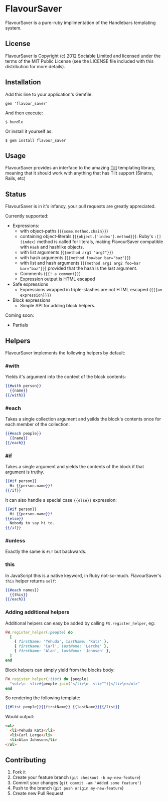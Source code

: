 # FlavourSaver

FlavourSaver is a pure-ruby implimentation of the Handlebars templating system.

## License

FlavourSaver is Copyright (c) 2012 Sociable Limited and licensed under the terms
of the MIT Public License (see the LICENSE file included with this distribution
for more details).

## Installation

Add this line to your application's Gemfile:

    gem 'flavour_saver'

And then execute:

    $ bundle

Or install it yourself as:

    $ gem install flavour_saver

## Usage

FlavourSaver provides an interface to the amazing
[Tilt](https://github.com/rtomayko/tilt) templating library, meaning that it
should work with anything that has Tilt support (Sinatra, Rails, etc)

## Status

FlavourSaver is in it's infancy, your pull requests are greatly appreciated.

Currently supported:

  - Expressions:
    - with object-paths (`{{some.method.chain}}`)
    - containing object-literals (`{{object.['index'].method}}`):
      Ruby's `:[](index)` method is called for literals, making FlavourSaver
      compatible with `Hash` and hashlike objects.
    - with list arguments (`{{method arg1 "arg2"}}`)
    - with hash arguments (`{{method foo=bar bar="baz"}}`)
    - with list and hash arguments (`{{method arg1 arg2 foo=bar bar="baz"}}`)
      provided that the hash is the last argument.
    - Comments (`{{! a comment}}`)
    - Expression output is HTML escaped
  - Safe expressions
    - Expressions wrapped in triple-stashes are not HTML escaped (`{{{an expression}}}`)
  - Block expressions
    - Simple API for adding block helpers.

Coming soon:
  - Partials

## Helpers

FlavourSaver implements the following helpers by default:

### #with

Yields it's argument into the context of the block contents:

```handlebars
{{#with person}}
  {{name}}
{{/with}}
```

### #each

Takes a single collection argument and yeilds the block's contents once 
for each member of the collection:

```handlebars
{{#each people}}
  {{name}}
{{/each}}
```

### #if

Takes a single argument and yields the contents of the block if that argument
is truthy.

```handlebars
{{#if person}}
  Hi {{person.name}}!
{{/if}}
```

It can also handle a special case `{{else}}` expression:

```handlebars
{{#if person}}
  Hi {{person.name}}!
{{else}}
  Nobody to say hi to.
{{/if}}
```

### #unless

Exactly the same is `#if` but backwards.

### this

In JavaScript this is a native keyword, in Ruby not-so-much. FlavourSaver's `this` helper
returns `self`:

```handlebars
{{#each names}}
  {{this}}
{{/each}}
```

### Adding additional helpers

Additional helpers can easy be added by calling `FS.register_helper`, eg:

```ruby
FW.register_helper(:people) do
  [
    { firstName: 'Yehuda', lastName: 'Katz' },
    { firstName: 'Carl', lastName: 'Lerche' },
    { firstName: 'Alan', lastName: 'Johnson' },
  ]
end
```

Block helpers can simply yield from the blocks body:

```ruby
FW.register_helper(:list) do |people|
  "<ul>\n  <li>#{people.join("</li>\n  <li>"")}</li>\n</ul>"
end
```

So rendering the following template:

```handlebars
{{#list people}}{{firstName}} {{lastName}}{{/list}}
```

Would output:

```html
<ul>
  <li>Yehuda Katz</li>
  <li>Carl Lerge</li>
  <li>Alan Johnson</li>
</ul>
```

## Contributing

1. Fork it
2. Create your feature branch (`git checkout -b my-new-feature`)
3. Commit your changes (`git commit -am 'Added some feature'`)
4. Push to the branch (`git push origin my-new-feature`)
5. Create new Pull Request
